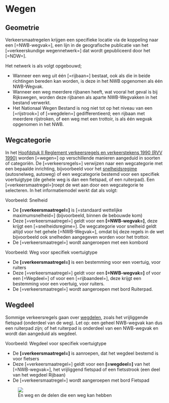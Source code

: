 # Wegen


## Geometrie
Verkeersmaatregelen krijgen een specifieke locatie via de koppeling naar een [=NWB-wegvak=], een lijn in de geografische publicatie van het [=verkeerskundige wegennetwerk=] dat wordt gepubliceerd door het [=NDW=].

Het netwerk is als volgt opgebouwd;

* Wanneer een weg uit één [=rijbaan=] bestaat, ook als die in beide richtingen bereden kan worden, is deze in het NWB opgenomen als één NWB-Wegvak.
* Wanneer een weg meerdere rijbanen heeft, wat vooral het geval is bij Rijkswegen, worden deze rijbanen als aparte NWB-Wegvakken in het bestand verwerkt.
* Het Nationaal Wegen Bestand is nog niet tot op het niveau van een [=rijstrook=] of [=wegdelen=] gedifferentieerd; een rijbaan met meerdere rijstroken, of een weg met een trottoir, is als één wegvak opgenomen in het NWB. 


## Wegcategorie 
In het <a href="https://wetten.overheid.nl/jci1.3:c:BWBR0004825&hoofdstuk=II&z=2023-07-01&g=2023-07-01">Hoofdstuk II Reglement verkeersregels en verkeerstekens 1990 (RVV 1990)</a> worden [=wegen=] op verschillende manieren aangeduid in soorten of categoriën. De [=verkeersregels=] verwijzen naar een wegcategorie met een bepaalde inrichting, bijvoorbeeld voor het [snelheidsregime](#snelheidsregime) (autosnelweg, autoweg) of een wegcategorie bestemd voor een specifiek voertuigtype (de gehele weg is dan een fietspad, of een ruiterpad). Een [=verkeersmaatregel=]roept de wet aan door een wegcategorie te selecteren. In het informatiemodel werkt dat als volgt:

Voorbeeld: Snelheid
* De **[=verkeersmaatregel=]** is [=standaard wettelijke maximumsnelheid=] (bijvoorbeeld, binnen de bebouwde kom)
* Deze [=verkeersmaatregel=] geldt voor een **[=NWB-wegvak=]**, deze krijgt een [=snelheidsregime=]. De wegcategorie voor snelheid geldt altijd voor het gehele [=NWB-Wegvak=], omdat bij deze regels in de wet bijvoorbeeld ook snelheden aangegeven worden voor het trottoir.
* De [=verkeersmaatregel=] wordt aangeroepen met een kombord


Voorbeeld: Weg voor specifiek voertuigtype
* De **[=verkeersmaatregel=]** is een bestemming voor een voertuig, voor ruiters
* Deze [=verkeersmaatregel=] geldt voor een **[=NWB-wegvak=]** of voor een [=Wegdeel=] of voor een [=rijbaandeel=], deze krijgt een bestemming voor een voertuig, voor ruiters.
* De [=verkeersmaatregel=] wordt aangeroepen met bord Ruiterpad.




## Wegdeel
Sommige verkeersregels gaan over [wegdelen](#verkeersmaatregel-wegdeel), zoals het vrijliggende fietspad (onderdeel van de weg). Let op: een geheel NWB-wegvak kan dus een ruiterpad zijn; of het ruiterpad is onderdeel van een NWB-wegvak en wordt dan aangeduid als wegdeel.

Voorbeeld: Wegdeel voor specifiek voertuigtype
* De **[=verkeersmaatregel=]** is aanroepen, dat het wegdeel bestemd is voor fietsers
* Deze [=verkeersmaatregel=] geldt voor een **[=wegdeel=]** van het [=NWB-wegvak=], het vrijliggend fietspad of een fietsstrook (een deel van het wegdeel Rijbaan)
* De [=verkeersmaatregel=] wordt aangeroepen met bord Fietspad

<figure>
<img src="./hoofdstukken/media/wegdelen.PNG">
<figcaption>En weg en de delen die een weg kan hebben</caption>
</figure>




